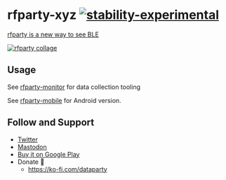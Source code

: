 # rfparty-xyz [![stability-experimental](https://img.shields.io/badge/stability-experimental-orange.svg)](https://github.com/emersion/stability-badges#experimental)


[rfparty is a new way to see BLE](https://blog.dataparty.xyz/blog/rfparty-a-new-way-to-see-ble/)


[![rfparty collage ](https://img.youtube.com/vi/kDboDShA8do/0.jpg)](https://www.youtube.com/watch?v=kDboDShA8do)



## Usage

See [rfparty-monitor](https://github.com/datapartyjs/rfparty-monitor) for data collection tooling

See [rfparty-mobile](https://github.com/datapartyjs/rfparty-mobile) for Android version.

## Follow and Support

 * [Twitter](https://twitter.com/datapartydao)
 * [Mastodon](https://partyon.xyz/@rfparty)
 * [Buy it on Google Play](https://play.google.com/store/apps/details?id=xyz.dataparty.rfparty)
 * Donate 🤲
   * https://ko-fi.com/dataparty


